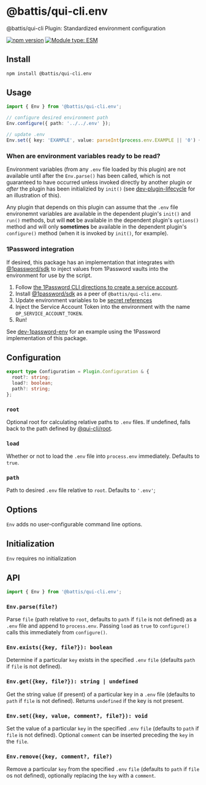 # @battis/qui-cli.env

@battis/qui-cli Plugin: Standardized environment configuration

[![npm version](https://badge.fury.io/js/@battis%2Fqui-cli.env.svg)](https://badge.fury.io/js/@battis%2Fqui-cli.env)
[![Module type: ESM](https://img.shields.io/badge/module%20type-esm-brightgreen)](https://nodejs.org/api/esm.html)

## Install

```sh
npm install @battis/qui-cli.env
```

## Usage

```ts
import { Env } from '@battis/qui-cli.env';

// configure desired environment path
Env.configure({ path: '../../.env' });

// update .env
Env.set({ key: 'EXAMPLE', value: parseInt(process.env.EXAMPLE || '0') + 1 });
```

### When are environment variables ready to be read?

Environment variables (from any `.env` file loaded by this plugin) are not available until after the `Env.parse()` has been called, which is not guaranteed to have occurred unless invoked directly by another plugin or _after_ the plugin has been initializied by `init()` (see [dev-plugin-lifecycle](https://github.com/battis/qui-cli/tree/main/examples/dev-plugin-lifecycle#readme) for an illustration of this).

Any plugin that depends on this plugin can assume that the `.env` file environemnt variables are available in the dependent plugin's `init()` and `run()` methods, but will **not** be available in the dependent plugin's `options()` method and will only **sometimes** be available in the dependent plugin's `configure()` method (when it is invoked by `init()`, for example).

### 1Password integration

If desired, this package has an implementation that integrates with [@1password/sdk](https://www.npmjs.com/package/@1password/sdk) to inject values from 1Password vaults into the environment for use by the script.

1. Follow [the 1Password CLI directions to create a service account](https://developer.1password.com/docs/service-accounts/get-started/).
2. Install [@1password/sdk](https://www.npmjs.com/package/@1password/sdk) as a peer of `@battis/qui-cli.env`.
3. Update environment variables to be [secret references](https://developer.1password.com/docs/cli/secret-references)
4. Inject the Service Account Token into the environment with the name `OP_SERVICE_ACCOUNT_TOKEN`.
5. Run!

See [dev-1password-env](https://github.com/battis/qui-cli/tree/main/examples/dev-1password-env#readme) for an example using the 1Password implementation of this package.

## Configuration

```ts
export type Configuration = Plugin.Configuration & {
  root?: string;
  load?: boolean;
  path?: string;
};
```

### `root`

Optional root for calculating relative paths to `.env` files. If undefined, falls back to the path defined by [@qui-cli/root](https://www.npmjs.com/package/@qui-cli/root).

### `load`

Whether or not to load the `.env` file into `process.env` immediately. Defaults to `true`.

### `path`

Path to desired `.env` file relative to `root`. Defaults to `'.env'`;

## Options

`Env` adds no user-configurable command line options.

## Initialization

`Env` requires no initialization

## API

```ts
import { Env } from '@battis/qui-cli.env';
```

### `Env.parse(file?)`

Parse `file` (path relative to `root`, defaults to `path` if `file` is not defined) as a `.env` file and append to `process.env`. Passing `load` as `true` to `configure()` calls this immediately from `configure()`.

### `Env.exists({key, file?}): boolean`

Determine if a particular `key` exists in the specified `.env` `file` (defaults `path` if `file` is not defined).

### `Env.get({key, file?}): string | undefined`

Get the string value (if present) of a particular key in a `.env` file (defaults to `path` if `file` is not defined). Returns `undefined` if the key is not present.

### `Env.set({key, value, comment?, file?}): void`

Set the value of a particular `key` in the specified `.env` `file` (defaults to `path` if `file` is not defined). Optional `comment` can be inserted preceding the `key` in the `file`.

### `Env.remove({key, comment?, file?)`

Remove a particular `key` from the specified `.env` `file` (defaults to `path` if `file` os not defined), optionally replacing the `key` with a `comment`.
